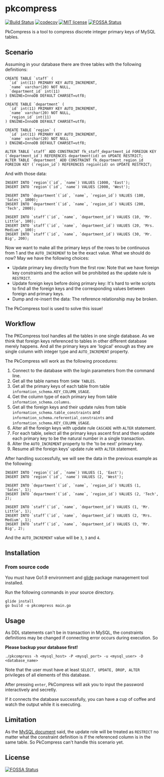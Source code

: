 # pkcompress

[![Build Status](https://travis-ci.org/ericpai/pkcompress.svg?branch=master)](https://travis-ci.org/ericpai/pkcompress) [![codecov](https://codecov.io/gh/ericpai/pkcompress/branch/master/graph/badge.svg)](https://codecov.io/gh/ericpai/pkcompress) [![MIT license](https://img.shields.io/github/license/mashape/apistatus.svg)](https://opensource.org/licenses/MIT)
[![FOSSA Status](https://app.fossa.io/api/projects/git%2Bgithub.com%2Fericpai%2Fpkcompress.svg?type=shield)](https://app.fossa.io/projects/git%2Bgithub.com%2Fericpai%2Fpkcompress?ref=badge_shield)

PkCompress is a tool to compress discrete integer primary keys of MySQL tables.


## Scenario

Assuming in your database there are three tables with the following definitions:

```mysql
CREATE TABLE `staff` (
  `id` int(11) PRIMARY KEY AUTO_INCREMENT,
  `name` varchar(20) NOT NULL,
  `department_id` int(11)
) ENGINE=InnoDB DEFAULT CHARSET=utf8;

CREATE TABLE `department` (
  `id` int(11) PRIMARY KEY AUTO_INCREMENT,
  `name` varchar(20) NOT NULL,
  `region_id` int(11)
) ENGINE=InnoDB DEFAULT CHARSET=utf8;

CREATE TABLE `region` (
  `id` int(11) PRIMARY KEY AUTO_INCREMENT,
  `name` varchar(20) NOT NULL
) ENGINE=InnoDB DEFAULT CHARSET=utf8;

ALTER TABLE `staff` ADD CONSTRAINT fk_staff_department_id FOREIGN KEY (`department_id`) REFERENCES department(id) on UPDATE RESTRICT;
ALTER TABLE `department` ADD CONSTRAINT fk_department_region_id FOREIGN KEY (`region_id`) REFERENCES region(id) on UPDATE RESTRICT;
```

And with those data:

```mysql
INSERT INTO `region`(`id`, `name`) VALUES (1000, 'East');
INSERT INTO `region`(`id`, `name`) VALUES (2000, 'West');

INSERT INTO `department`(`id`, `name`, `region_id`) VALUES (100, 'Sales', 1000);
INSERT INTO `department`(`id`, `name`, `region_id`) VALUES (200, 'Tech', 2000);

INSERT INTO `staff`(`id`, `name`, `department_id`) VALUES (10, 'Mr. Little', 100);
INSERT INTO `staff`(`id`, `name`, `department_id`) VALUES (20, 'Mrs. Medium', 100);
INSERT INTO `staff`(`id`, `name`, `department_id`) VALUES (30, 'Mr. Big', 200);
```

Now we want to make all the primary keys of the rows to be continuous from 1 and the `AUTO_INCREMENT` to be the exact value. What we should do now? May we have the following choices:

- Update primary key directly from the first row: Note that we have foreign key constraints and the action will be prohibited as the update rule is `RESTRICT`.
- Update foreign keys before doing primary key: It's hard to write scripts to find all the foreign keys and the corresponding values between foreign and primary keys.
- Dump and re-insert the data: The reference relationship may be broken.

The PkCompress tool is used to solve this issue!

## Workflow

The PKCompress tool handles all the tables in one single database. As we think that foreign keys referenced to tables in other different database merely happens. And all the primary keys are 'logical' enough as they are single column with integer type and `AUTO_INCREMENT` property.

The PkCompress will work as the following procedures:

1. Connect to the database with the login parameters from the command line.
2. Get all the table names from `SHOW TABLES`.
3. Get all the primary keys of each table from table `information_schema.KEY_COLUMN_USAGE`.
4. Get the column type of each primary key from table `information_schema.columns`.
5. Get all the foreign keys and their update rules from table `information_schema.table_constraints` and `information_schema.referential_constraints` and `information_schema.KEY_COLUMN_USAGE`.
6. Alter all the foreign keys with update rule `CASCADE` with `ALTER` statement.
7. For each table, select all the primary keys ascent first and then update each primary key to be the natural number in a single transaction.
8. Alter the `AUTO_INCREMENT` property to the 'to be next' primary key.
9. Resume all the foreign keys' update rule with `ALTER` statement.

After handling successfully, we will see the data in the previous example as the following:

```mysql
INSERT INTO `region`(`id`, `name`) VALUES (1, 'East');
INSERT INTO `region`(`id`, `name`) VALUES (2, 'West');

INSERT INTO `department`(`id`, `name`, `region_id`) VALUES (1, 'Sales', 1);
INSERT INTO `department`(`id`, `name`, `region_id`) VALUES (2, 'Tech', 2);

INSERT INTO `staff`(`id`, `name`, `department_id`) VALUES (1, 'Mr. Little', 1);
INSERT INTO `staff`(`id`, `name`, `department_id`) VALUES (2, 'Mrs. Medium', 1);
INSERT INTO `staff`(`id`, `name`, `department_id`) VALUES (3, 'Mr. Big', 2);
```

And the `AUTO_INCREMENT` value will be `3`, `3` and `4`.

## Installation

### From source code

You must have Go1.9 environment and [glide](https://github.com/Masterminds/glide) package management tool installed.

Run the following commands in your source directory.

```
glide install
go build -o pkcompress main.go
```

## Usage

As DDL statements can't be in transaction in MySQL, the constraints definitions may be changed if connecting error occurs during execution. So

**Please backup your database first!**

```
./pkcompress -h <mysql_host> -P <mysql_port> -u <mysql_user> -D <database_name>
```

Note that the user must have at least `SELECT, UPDATE, DROP, ALTER` privileges of all elements of this database.

After pressing `enter`, PkCompress will ask you to input the password interactively and secretly.

If it connects the database successfully, you can have a cup of coffee and watch the output while it is executing.


## Limitation

As the [MySQL document](https://dev.mysql.com/doc/refman/5.6/en/innodb-foreign-key-constraints.html) said, the update role will be treated as `RESTRICT` no matter what the constraint definition is if the referenced column is in the same table. So PkCompress can't handle this scenario yet.

## License
[![FOSSA Status](https://app.fossa.io/api/projects/git%2Bgithub.com%2Fericpai%2Fpkcompress.svg?type=large)](https://app.fossa.io/projects/git%2Bgithub.com%2Fericpai%2Fpkcompress?ref=badge_large)